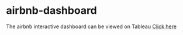 # airbnb-dashboard
The airbnb interactive dashboard can be viewed on Tableau [Click here](https://public.tableau.com/app/profile/rajesh.lipika.sonwal/viz/AirbnbNYC-2019/Dashboard1)
